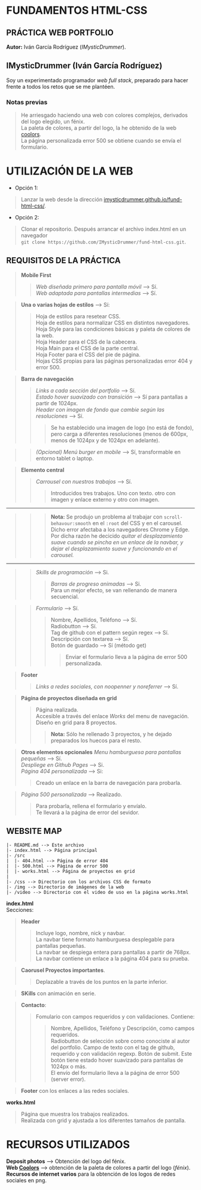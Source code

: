 # FUNDAMENTOS HTML-CSS
## PRÁCTICA WEB PORTFOLIO

**Autor:** Iván García Rodríguez (*IMysticDrummer*).

## IMysticDrummer (Iván García Rodríguez)

Soy un experimentado programador *web full stack*, preparado para hacer frente a todos los retos que se me plantéen.

### Notas previas
> He arriesgado haciendo una web con colores complejos, derivados del logo elegido, un fénix.  
> La paleta de colores, a partir del logo, la he obtenido de la web [coolors](https://coolors.co/).  
> La página personalizada error 500 se obtiene cuando se envía el formulario.  

# UTILIZACIÓN DE LA WEB
- Opción 1:
> Lanzar la web desde la dirección [imysticdrummer.github.io/fund-html-css/](imysticdrummer.github.io/fund-html-css/).  

- Opción 2:
> Clonar el repositorio. Después arrancar el archivo index.html en un navegador  
> `git clone https://github.com/IMysticDrummer/fund-html-css.git`.  

## REQUISITOS DE LA PRÁCTICA
> **Mobile First**
>> *Web diseñada primero para pantalla móvil* --> Sí.  
>> *Web adaptada para pantallas intermedias* --> Sí.  

> **Una o varias hojas de estilos** --> Sí:
>> Hoja de estilos para resetear CSS.  
>> Hoja de estilos para normalizar CSS en distintos navegadores.  
>> Hoja Style para las condiciones básicas y paleta de colores de la web.  
>> Hoja Header para el CSS de la cabecera.  
>> Hoja Main para el CSS de la parte central.  
>> Hoja Footer para el CSS del pie de página.  
>> Hojas CSS propias para las páginas personalizadas error 404 y error 500.  

> **Barra de navegación**
>> *Links a cada sección del portfolio* --> Sí.  
>> *Estado hover suavizado con transición* --> Sí para pantallas a partir de 1024px.  
>> *Header con imagen de fondo que cambie según las resoluciones* --> Sí.
>>> Se ha establecido una imagen de logo (no está de fondo), pero carga a diferentes resoluciones (menos de 600px, menos de 1024px y de 1024px en adelante).  

>> *(Opcional) Menú burger en mobile* --> Sí, transformable en entorno tablet o laptop.  

> **Elemento central**
>> *Carrousel con nuestros trabajos* --> Sí.  
>>> Introducidos tres trabajos. Uno con texto. otro con imagen y enlace externo y otro con imagen.  

---
>>> **Nota:** Se produjo un problema al trabajar con `scroll-behavour:smooth` en el `:root` del CSS y
>>> en el carousel. Dicho error afectaba a los navegadores Chrome y Edge. Por dicha razón he decicido
>>> *quitar el desplazamiento suave cuando se pincha en un enlace de la navbar, y dejar el desplazamiento*
>>> *suave y funcionando en el carousel.*
---  

>> *Skills de programación* --> Si.  
>>> *Barras de progreso animadas* --> Si.  
>>> Para un mejor efecto, se van rellenando de manera secuencial.  

>> *Formulario* --> Sí.
>>> Nombre, Apellidos, Teléfono --> Sí.  
>>> Radiobutton --> Sí.  
>>> Tag de github con el pattern según regex --> Sí.  
>>> Descripción con textarea --> Sí.  
>>> Botón de guardado --> Sí (método get)  
>>>> Enviar el formulario lleva a la página de error 500 personalizada.  

> **Footer**
>> *Links a redes sociales, con noopenner y noreferrer* --> Sí.  

> **Página de proyectos diseñada en grid**
>> Página realizada.  
>> Accesible a través del enlace *Works* del menu de navegación.  
>> Diseño en grid para 8 proyectos.
>>> **Nota:** Sólo he rellenado 3 proyectos, y he dejado preparados
>>> los huecos para el resto.

> **Otros elementos opcionales**
> *Menu hamburguesa para pantallas pequeñas* --> Sí.  
> *Despliege en Github Pages* --> Si.  
> *Página 404 personalizada* --> Si:  
>> Creado un enlace en la barra de navegación para probarla.  

> *Página 500 personalizada* --> Realizado.  
>> Para probarla, rellena el formulario y envíalo.  
>> Te llevará a la página de error del sevidor.  

## WEBSITE MAP
~~~
|- README.md --> Este archivo
|- index.html --> Página principal
|- /src
|  |- 404.html --> Página de error 404
|  |- 500.html --> Página de error 500
|  |- works.html --> Página de proyectos en grid
|
|- /css --> Directorio con los archivos CSS de formato
|- /img --> Directorio de imágenes de la web
|- /video --> Directorio con el video de uso en la página works.html
~~~

**index.html**  
Secciones:
> **Header**  
>> Incluye logo, nombre, nick y navbar.  
>> La navbar tiene formato hamburguesa desplegable para pantallas pequeñas.  
>> La navbar se despiega entera para pantallas a partir de 768px.  
>> La navbar contiene un enlace a la página 404 para su prueba.  

> **Caorusel Proyectos importantes**.  
>> Deplazable a través de los puntos en la parte inferior.    

> **SKills** con animación en serie.  

> **Contacto**:
>> Fomulario con campos requeridos y con validaciones. Contiene:
>>> Nombre, Apellidos, Teléfono y Descripción, como campos requeridos.  
>>> Radiobutton de selección sobre como conociste al autor del portfolio.
>>> Campo de texto con el tag de github, requerido y con validación regexp.
>>> Botón de submit. Este botón tiene estado hover suavizado para pantallas
>>> de 1024px o más.  
>>> El envío del formulario lleva a la página de error 500 (server error).  

> **Footer** con los enlaces a las redes sociales.  

**works.html**  
> Página que muestra los trabajos realizados.  
> Realizada con grid y ajustada a los diferentes tamaños de pantalla.  

# RECURSOS UTILIZADOS
**Deposit photos** --> Obtención del logo del fénix.  
**Web [Coolors](https://coolors.co/)** --> obtención de la paleta de colores a partir del logo (*fénix*).  
**Recursos de internet varios** para la obtención de los logos de redes sociales en png.

